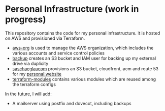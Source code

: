 # Personal Infrastructure (work in progress)

This repository contains the code for my personal infrastructure. It is hosted on AWS and provisioned via Terraform.

- [aws-org](aws-org) is used to manage the AWS organization, which includes the various accounts and service control policies
- [backup](backup) creates an S3 bucket and IAM user for backing up my external drive via duplicity
- [saschaeglaucom](saschaeglaucom) provisions an S3 bucket, cloudfront, acm and route 53 for my [personal website](https://saschaeglau.com/)
- [terraform-modules](terraform-modules) contains various modules which are reused among the terraform configs

In the future, I will add:
- A mailserver using postfix and dovecot, including backups
